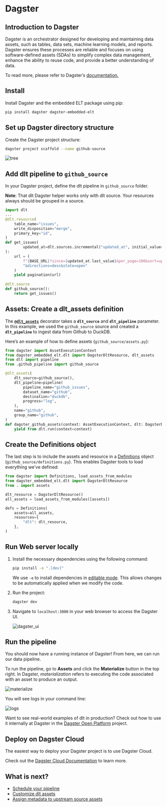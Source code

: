 # Dagster

## Introduction to Dagster

Dagster is an orchestrator designed for developing and maintaining data assets, such as tables, data sets, machine learning models, and reports. Dagster ensures these processes are reliable and focuses on using software-defined assets (SDAs) to simplify complex data management, enhance the ability to reuse code, and provide a better understanding of data.

To read more, please refer to Dagster’s [documentation.](https://docs.dagster.io/getting-started?_gl=1*19ikq9*_ga*NTMwNTUxNDAzLjE3MDg5Mjc4OTk.*_ga_84VRQZG7TV*MTcwOTkwNDY3MS4zLjEuMTcwOTkwNTYzNi41Ny4wLjA.*_gcl_au*OTM3OTU1ODMwLjE3MDg5Mjc5MDA.)

## Install

Install Dagster and the embedded ELT package using pip:

```sh
pip install dagster dagster-embedded-elt
```

## Set up Dagster directory structure

Create the Dagster project structure:

```bash
dagster project scaffold --name github-source

```

![tree](images/tree.png)

## Add dlt pipeline to `github_source`

In your Dagster project, define the dlt pipeline in `github_source` folder. 

**Note**: That dlt Dagster helper works only with dlt source. Your resources always should be grouped in a source.

```python
import dlt
...
@dlt.resource(
    table_name="issues",
    write_disposition="merge",
    primary_key="id",
)
def get_issues(
        updated_at=dlt.sources.incremental("updated_at", initial_value="1970-01-01T00:00:00Z")
):
    url = (
        f"{BASE_URL}?since={updated_at.last_value}&per_page=100&sort=updated"
        "&directions=desc&state=open"
    )
    yield pagination(url)
    
@dlt.source
def github_source():
    return get_issues()

```

## Assets: **Create a dlt_assets definition**

The [**`@dlt_assets`**](https://docs.dagster.io/_apidocs/libraries/dagster-embedded-elt#dagster_embedded_elt.dlt.dlt_assets) decorator takes a **`dlt_source`** and **`dlt_pipeline`** parameter. In this example, we used the `github_source` source and created a **`dlt_pipeline`** to ingest data from Github to DuckDB.

Here’s an example of how to define assets (`github_source/assets.py`): 

```python
from dagster import AssetExecutionContext
from dagster_embedded_elt.dlt import DagsterDltResource, dlt_assets
from dlt import pipeline
from .github_pipeline import github_source

@dlt_assets(
    dlt_source=github_source(),
    dlt_pipeline=pipeline(
        pipeline_name="github_issues",
        dataset_name="github",
        destination="duckdb",
        progress="log",
    ),
    name="github",
    group_name="github",
)
def dagster_github_assets(context: AssetExecutionContext, dlt: DagsterDltResource):
    yield from dlt.run(context=context)
```

## **Create the Definitions object**

The last step is to include the assets and resource in a [Definitions](https://docs.dagster.io/_apidocs/definitions#dagster.Definitions) object (`github_source/definitions.py`). This enables Dagster tools to load everything we've defined:

```py
from dagster import Definitions, load_assets_from_modules
from dagster_embedded_elt.dlt import DagsterDltResource
from . import assets

dlt_resource = DagsterDltResource()
all_assets = load_assets_from_modules([assets])

defs = Definitions(
    assets=all_assets,
    resources={
        "dlt": dlt_resource,
    },
)
```

## Run Web server locally

1. Install the necessary dependencies using the following command:
    
    ```bash
    pip install -e ".[dev]"
    ```
    
    We use `-e` to install dependencies in [editable mode](https://pip.pypa.io/en/latest/topics/local-project-installs/#editable-installs). This allows changes to be automatically applied when we modify the code.
    
2. Run the project:
    
    ```bash
    dagster dev
    ```
    
3. Navigate to `localhost:3000` in your web browser to access the Dagster UI.
    
    ![dagster_ui](images/dagster_ui.png)

## Run the pipeline

You should now have a running instance of Dagster! From here, we can run our data pipeline.

To run the pipeline, go to **Assets** and click the **Materialize** button in the top right. In Dagster, *materialization* refers to executing the code associated with an asset to produce an output.

![materialize](images/materialize.png)

You will see logs in your command line:

![logs](images/logs.png)

Want to see real-world examples of dlt in production? Check out how to use it internally at Dagster in the [Dagster Open Platform](https://github.com/dagster-io/dagster-open-platform) project.

## Deploy on Dagster Cloud

The easiest way to deploy your Dagster project is to use Dagster Cloud.

Check out the [Dagster Cloud Documentation](https://docs.dagster.cloud) to learn more.

## What is next?

- [Schedule your pipeline](https://docs.dagster.io/tutorial/scheduling-your-pipeline)
- [Customize dlt assets](https://docs.dagster.io/integrations/embedded-elt/dlt#overriding-the-translator-to-customize-dlt-assets)
- [Assign metadata to upstream source assets](https://docs.dagster.io/integrations/embedded-elt/dlt#assigning-metadata-to-upstream-source-assets)
